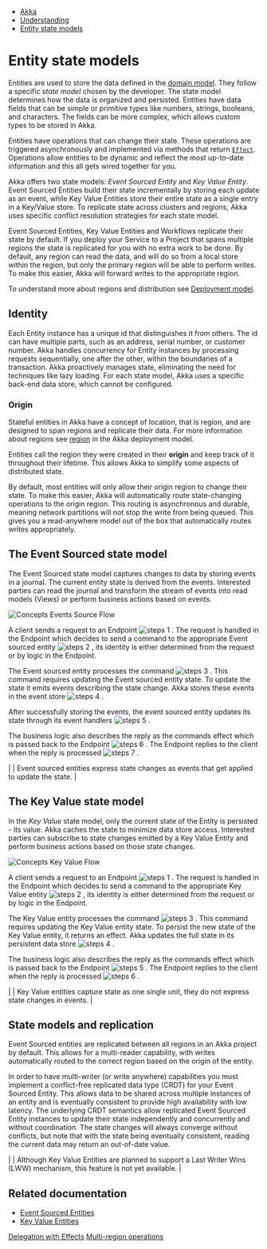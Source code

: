 <!-- <nav> -->
- [Akka](../index.html)
- [Understanding](index.html)
- [Entity state models](state-model.html)

<!-- </nav> -->

# Entity state models

Entities are used to store the data defined in the [domain model](architecture-model.html#_domain). They follow a specific *state model* chosen by the developer. The state model determines how the data is organized and persisted. Entities have data fields that can be simple or primitive types like numbers, strings, booleans, and characters. The fields can be more complex, which allows custom types to be stored in Akka.

Entities have operations that can change their state. These operations are triggered asynchronously and implemented via methods that return <a href="declarative-effects.html">`Effect`</a>. Operations allow entities to be dynamic and reflect the most up-to-date information and this all gets wired together for you.

Akka offers two state models: *Event Sourced Entity* and *Key Value Entity*. Event Sourced Entities build their state incrementally by storing each update as an event, while Key Value Entities store their entire state as a single entry in a Key/Value store. To replicate state across clusters and regions, Akka uses specific conflict resolution strategies for each state model.

Event Sourced Entities, Key Value Entities and Workflows replicate their state by default. If you deploy your Service to a Project that spans multiple regions the state is replicated for you with no extra work to be done. By default, any region can read the data, and will do so from a local store within the region, but only the primary region will be able to perform writes. To make this easier, Akka will forward writes to the appropriate region.

To understand more about regions and distribution see [Deployment model](deployment-model.html#_region).

## <a href="about:blank#_identity"></a> Identity

Each Entity instance has a unique id that distinguishes it from others. The id can have multiple parts, such as an address, serial number, or customer number. Akka handles concurrency for Entity instances by processing requests sequentially, one after the other, within the boundaries of a transaction. Akka proactively manages state, eliminating the need for techniques like lazy loading. For each state model, Akka uses a specific back-end data store, which cannot be configured.

### <a href="about:blank#_origin"></a> Origin

Stateful entities in Akka have a concept of location, that is region, and are designed to span regions and replicate their data. For more information about regions see [region](deployment-model.html#_region) in the Akka deployment model.

Entities call the region they were created in their **origin** and keep track of it throughout their lifetime. This allows Akka to simplify some aspects of distributed state.

By default, most entities will only allow their origin region to change their state. To make this easier, Akka will automatically route state-changing operations to the origin region. This routing is asynchronous and durable, meaning network partitions will not stop the write from being queued. This gives you a read-anywhere model out of the box that automatically routes writes appropriately.

## <a href="about:blank#_the_event_sourced_state_model"></a> The Event Sourced state model

The Event Sourced state model captures changes to data by storing events in a journal. The current entity state is derived from the events. Interested parties can read the journal and transform the stream of events into read models (Views) or perform business actions based on events.

![Concepts Events Source Flow](_images/event-sourced-entity-flow.svg)


A client sends a request to an Endpoint
![steps 1](_images/steps-1.svg)
. The request is handled in the Endpoint which decides to send a command to the appropriate Event sourced  entity
![steps 2](_images/steps-2.svg)
, its identity is either determined from the request or by logic in the Endpoint.

The Event sourced entity processes the command
![steps 3](_images/steps-3.svg)
. This command requires updating the Event sourced entity state. To update the state it emits events describing the state change. Akka stores these events in the event store
![steps 4](_images/steps-4.svg)
.

After successfully storing the events, the event sourced entity updates its state through its event handlers
![steps 5](_images/steps-5.svg)
.

The business logic also describes the reply as the commands effect which is passed back to the Endpoint
![steps 6](_images/steps-6.svg)
. The Endpoint replies to the client when the reply is processed
![steps 7](_images/steps-7.svg)
.

|  | Event sourced entities express state changes as events that get applied to update the state. |

## <a href="about:blank#_the_key_value_state_model"></a> The Key Value state model

In the *Key Value* state model, only the current state of the Entity is persisted - its value. Akka caches the state to minimize data store access. Interested parties can subscribe to state changes emitted by a Key Value Entity and perform business actions based on those state changes.

![Concepts Key Value Flow](_images/key-value-entity-flow.svg)


A client sends a request to an Endpoint
![steps 1](_images/steps-1.svg)
. The request is handled in the Endpoint which decides to send a command to the appropriate Key Value entity
![steps 2](_images/steps-2.svg)
, its identity is either determined from the request or by logic in the Endpoint.

The Key Value entity processes the command
![steps 3](_images/steps-3.svg)
. This command requires updating the Key Value entity state. To persist the new state of the Key Value entity, it returns an effect. Akka updates the full state in its persistent data store
![steps 4](_images/steps-4.svg)
.

The business logic also describes the reply as the commands effect which is passed back to the Endpoint
![steps 5](_images/steps-5.svg)
. The Endpoint replies to the client when the reply is processed
![steps 6](_images/steps-6.svg)
.

|  | Key Value entities capture state as one single unit, they do not express state changes in events. |

## <a href="about:blank#_state_models_and_replication"></a> State models and replication

Event Sourced entities are replicated between all regions in an Akka project by default. This allows for a multi-reader capability, with writes automatically routed to the correct region based on the origin of the entity.

In order to have multi-writer (or write anywhere) capabilities you must implement a conflict-free replicated data type (CRDT) for your Event Sourced Entity. This allows data to be shared across multiple instances of an entity and is eventually consistent to provide high availability with low latency. The underlying CRDT semantics allow replicated Event Sourced Entity instances to update their state independently and concurrently and without coordination. The state changes will always converge without conflicts, but note that with the state being eventually consistent, reading the current data may return an out-of-date value.

|  | Although Key Value Entities are planned to support a Last Writer Wins (LWW) mechanism, this feature is not yet available. |

## <a href="about:blank#_related_documentation"></a> Related documentation

- [Event Sourced Entities](../java/event-sourced-entities.html)
- [Key Value Entities](../java/key-value-entities.html)

<!-- <footer> -->
<!-- <nav> -->
[Delegation with Effects](declarative-effects.html) [Multi-region operations](multi-region.html)
<!-- </nav> -->

<!-- </footer> -->

<!-- <aside> -->

<!-- </aside> -->